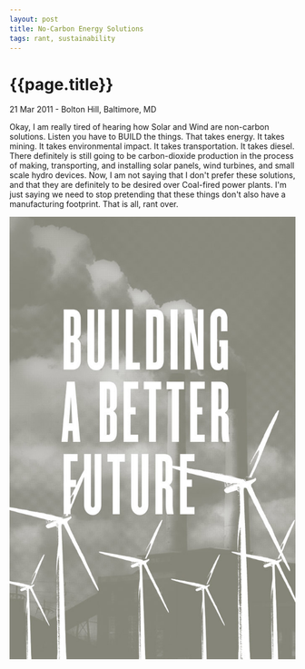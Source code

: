 ```yaml
---
layout: post
title: No-Carbon Energy Solutions
tags: rant, sustainability
---
```


{{page.title}}
==============

<p class="meta">21 Mar 2011 - Bolton Hill, Baltimore, MD</p>

Okay, I am really tired of hearing how Solar and Wind are non-carbon solutions. Listen you have to BUILD the things. That takes energy. It takes mining. It takes environmental impact. It takes transportation. It takes diesel. There definitely is still going to be carbon-dioxide production in the process of making, transporting, and installing solar panels, wind turbines, and small scale hydro devices. Now, I am not saying that I don't prefer these solutions, and that they are definitely to be desired over Coal-fired power plants. I'm just saying we need to stop pretending that these things don't also have a manufacturing footprint. That is all, rant over.

![](/img/BABF.jpg)